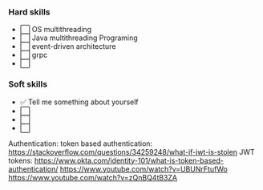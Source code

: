 ### Hard skills
- ⬜️ OS multithreading
- ⬜️ Java multithreading Programing
- ⬜️ event-driven architecture
- ⬜️ grpc
- ⬜


### Soft skills
- ✅ Tell me something about yourself
- ⬜️ 
- ⬜️ 
- ⬜️


Authentication:
token based authentication: https://stackoverflow.com/questions/34259248/what-if-jwt-is-stolen
JWT tokens: https://www.okta.com/identity-101/what-is-token-based-authentication/
https://www.youtube.com/watch?v=UBUNrFtufWo
https://www.youtube.com/watch?v=zQnBQ4tB3ZA
